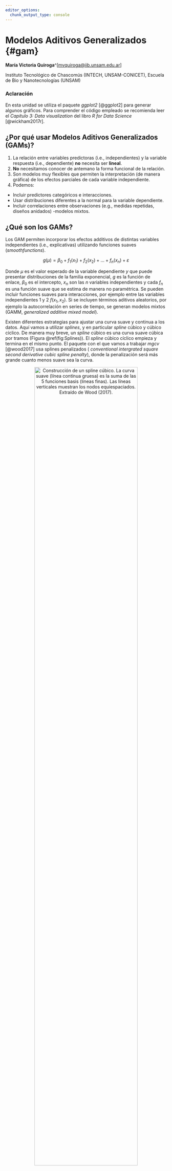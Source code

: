 ```yaml
---
editor_options: 
  chunk_output_type: console
---
```


# Modelos Aditivos Generalizados {#gam}

**María Victoria Quiroga**^[mvquiroga@iib.unsam.edu.ar]

Instituto Tecnológico de Chascomús (INTECH, UNSAM-CONICET), Escuela de Bio y Nanotecnologías (UNSAM)

### Aclaración
En esta unidad se utiliza el paquete _ggplot2_ [@ggplot2] para generar algunos gráficos. Para comprender el código empleado se recomienda leer el _Capítulo 3: Data visualization_ del libro _R for Data Science_ [@wickham2017r].

## ¿Por qué usar Modelos Aditivos Generalizados (GAMs)?

1. La relación entre variables predictoras (i.e., independientes) y la variable respuesta (i.e., dependiente) **no** necesita ser **lineal**.
1. **No** necesitamos conocer de antemano la forma funcional de la relación.
1. Son modelos muy flexibles que permiten la interpretación (de manera gráfica) de los efectos parciales de cada variable independiente.
1. Podemos:
  * Incluir predictores categóricos e interacciones.
  * Usar distribuciones diferentes a la normal para la variable dependiente.
  * Incluir correlaciones entre observaciones (e.g., medidas repetidas, diseños anidados) -modelos mixtos.

## ¿Qué son los GAMs?

Los GAM permiten incorporar los efectos additivos de distintas variables independientes (i.e., explicativas) utilizando funciones suaves ($smooth functions$).

$$
g(\mu) = \beta_0 + f_{1}(x_{1}) + f_{2}(x_{2}) + ... + f_{n}(x_{n}) + \varepsilon
$$

Donde $\mu$ es el valor esperado de la variable dependiente _y_ que puede presentar distribuciones de la familia exponencial, _g_ es la función de enlace, $\beta_0$ es el intercepto, $x_{n}$ son las _n_ variables independientes y cada $f_{n}$ es una función suave que se estima de manera no paramétrica. Se pueden incluir funciones suaves para interacciones, por ejemplo entre las variables independientes 1 y 2 $f(x_{1},x_{2})$. Si se incluyen términos aditivos aleatorios, por ejemplo la autocorrelación en series de tiempo, se generan modelos mixtos (GAMM, _generalized additive mixed model_).

Existen diferentes estrategias para ajustar una curva suave y continua a los datos. Aquí vamos a utilizar _splines_, y en particular _spline_ cúbico y cúbico cíclico. De manera muy breve, un _spline_ cúbico es una curva suave cúbica por tramos (Figura \@ref(fig:Splines)). El _spline_ cúbico cíclico empieza y termina en el mismo punto. El paquete con el que vamos a trabajar _mgcv_ [@wood2017] usa splines penalizados ( _conventional intergrated square second derivative cubic spline penalty_), donde la penalización será más grande cuanto menos suave sea la curva.

<div class="figure" style="text-align: center">
<img src="./images/Splines.png" alt="Construcción de un spline cúbico. La curva suave (línea contínua gruesa) es la suma de las 5 funciones basis (líneas finas). Las líneas verticales muestran los nodos equiespaciados. Extraído de Wood (2017)." width="80%" />
<p class="caption">(\#fig:Splines)Construcción de un spline cúbico. La curva suave (línea contínua gruesa) es la suma de las 5 funciones basis (líneas finas). Las líneas verticales muestran los nodos equiespaciados. Extraído de Wood (2017).</p>
</div>

## ¡Manos a la obra!
Utilizaremos un set de datos del trabajo _The dynamics of picocyanobacteria from a hypereutrophic shallow lake is affected by light-climate and small-bodied zooplankton: a 10-year cytometric time-series analysis_ publicado en _FEMS Microbiology Ecology_ [@quiroga2021], disponibles en el [Repositorio Institucional CONICET Digital](http://hdl.handle.net/11336/200094).

Descargar el set de datos **data_gam.csv** de [GitHub Limno-con-R/CILCAL2023](https://github.com/Limno-con-R/CILCAL2023/tree/main/datasets).
Guardar el archivo en una carpeta llamada _data_, dentro del **Directorio de Trabajo** del **Proyecto** que creamos para esta Unidad (ver cómo hacerlo en la Unidad \@ref(intro)).

Instalar los paquetes como se indica en la Unidad \@ref(intro). Luego, cargarlos en la sesión


```r
library(mgcv)
library(ggplot2)
library(itsadug)
library(data.table)
library(car)
library(grid)
library(lubridate)
```

Leer datos, dar formato `as.Date` a la fecha y generar las variables `Mes` y `Dias`. 


```r
base <- read.csv("data/data_gam.csv")
base$Fecha <- as.Date(base$Fecha, "%m/%d/%Y") # formato de fecha en inglés
base$Mes <- as.numeric(format(base$Fecha,'%m')) # generar variable Mes
base$Dia1 = rep(base$Fecha[1], nrow(base)) # fecha inicial de la serie
base$Dias <- (interval(base$Dia1, base$Fecha) %/% days(1))+1 # generar variable Dias
```

Inspección visual de primeras filas de la tabla. Para ver toda la tabla se puede utilizar `View(base)`.


```r
head(base)
```

```
##        Fecha Pcy_orgml Mes       Dia1 Dias
## 1 2007-05-22   6660000   5 2007-05-22    1
## 2 2007-06-05   6830000   6 2007-05-22   15
## 3 2007-06-21   4700000   6 2007-05-22   31
## 4 2007-07-03   4680000   7 2007-05-22   43
## 5 2007-07-17   6500000   7 2007-05-22   57
## 6 2007-07-31   8110000   7 2007-05-22   71
```

Ver la estructura de los datos


```r
str(base)
```

```
## 'data.frame':	225 obs. of  5 variables:
##  $ Fecha    : Date, format: "2007-05-22" "2007-06-05" ...
##  $ Pcy_orgml: num  6660000 6830000 4700000 4680000 6500000 8110000 8840000 11000000 10100000 6340000 ...
##  $ Mes      : num  5 6 6 7 7 7 8 8 9 9 ...
##  $ Dia1     : Date, format: "2007-05-22" "2007-05-22" ...
##  $ Dias     : num  1 15 31 43 57 71 85 99 113 127 ...
```

`base` es un objeto `data.frame` con 225 `obs.` observaciones o filas y 5 `variables` o columnas.
Variables: `Fecha` con formato `Date`. `Pcy_orgml`, abundancia de picocianobacterias (organismos/ml) en la laguna Chascomús, como valores numéricos `num`.

Se generaron las variables `Mes` y `Dias` como números `num`. `Mes` indica el #mes (1-12) de la fecha de muestreo y `Dias` indica el #días transcurridos desde la primer fecha (considerando la primer fecha como día #1).

Grafico exploratorio de la serie temporal


```r
ggplot(base, aes(x= Dias, y= Pcy_orgml))  +
  geom_point()  +
  geom_line()+
  theme(legend.position = "none")
```

<div class="figure" style="text-align: center">
<img src="03-gam_files/figure-html/serie-1.png" alt="Serie temporal de abundancia (organismos/ml) de picocianobacterias." width="80%" />
<p class="caption">(\#fig:serie)Serie temporal de abundancia (organismos/ml) de picocianobacterias.</p>
</div>

No se observan outliers en el gráfico.

Para datos de conteo (e.g., organismos/ml) generalmente se utiliza la distribución de Poisson, pero las series temporales de abundancia de microorganismos suelen presentar sobredispersión (Figura \@ref(fig:serie)). Para considerar una varianza mayor que la media se podría utilizar la distribución binomial negativa o la _quasi-familia_ quasipoisson. En este ejemplo se implementará `family=quasipoisson`.

La autocorrelación temporal de los datos se incluye utilizando una estructura autorregresiva de primer orden continua `correlation = corCAR1(form = ~ Dias)` en un modelo mixto `gamm()`.

Como primer modelado se generan funciones suaves `s()` para el efecto estacional `Mes` y el efecto interanual ( _trend_) `Dias`. Se utiliza _spline_ cúbico cíclico para el primer efecto `s(Mes, bs="cc")` y cúbico para el segundo efecto `s(Dias, bs="cr")`.


```r
modelo1<-gamm(Pcy_orgml ~ s(Mes, bs = "cc") + s(Dias, bs="cr"), 
              family=quasipoisson, data = base, 
              correlation = corCAR1(form = ~ Dias))
```

```
## 
##  Maximum number of PQL iterations:  20
```

```
## iteration 1
```

```
## iteration 2
```

```
## iteration 3
```

```
## iteration 4
```

Por _default_ el máximo número de iteraciones está seteado en 20 `niterPQL=20`. Si el modelo no converge se puede incrementar el número de interacciones, por ejemplo: `gamm(..., niterPQL=40)`.

Interpretación visual de los efectos parciales: curvas suaves `s()` ( _smooth functions_)


```r
plot(modelo1$gam, scale=0, scheme=1, pages=1)
```

<div class="figure" style="text-align: center">
<img src="03-gam_files/figure-html/unnamed-chunk-6-1.png" alt="Efectos parciales del modelo 1. Las curvas suaves se centraron en cero, se indican los intervalos de confianza de 95% en gris. Las líneas internas en los ejes x (Mes y Dias) representan los datos." width="100%" />
<p class="caption">(\#fig:unnamed-chunk-6)Efectos parciales del modelo 1. Las curvas suaves se centraron en cero, se indican los intervalos de confianza de 95% en gris. Las líneas internas en los ejes x (Mes y Dias) representan los datos.</p>
</div>

Información del modelo


```r
summary(modelo1$gam)
```

```
## 
## Family: quasipoisson 
## Link function: log 
## 
## Formula:
## Pcy_orgml ~ s(Mes, bs = "cc") + s(Dias, bs = "cr")
## 
## Parametric coefficients:
##             Estimate Std. Error t value Pr(>|t|)    
## (Intercept) 15.72716    0.02977   528.2   <2e-16 ***
## ---
## Signif. codes:  0 '***' 0.001 '**' 0.01 '*' 0.05 '.' 0.1 ' ' 1
## 
## Approximate significance of smooth terms:
##           edf Ref.df      F  p-value    
## s(Mes)  3.858  8.000  3.674 3.46e-06 ***
## s(Dias) 8.743  8.743 23.752  < 2e-16 ***
## ---
## Signif. codes:  0 '***' 0.001 '**' 0.01 '*' 0.05 '.' 0.1 ' ' 1
## 
## R-sq.(adj) =  0.564   
##   Scale est. = 1.209e+06  n = 225
```

Se especifica la familia que se utilizó `## Family: quasipoisson` y la función de enlace `## Link function: log`. `?family` muestra las familias y funciones de enlace que se utilizan por _default_. Para cambiar la función de enlace solo hay que especificarlo en el código, ejemplo `family = Gamma(link = "log")`. Si no se especifica una familia, `gamm` usa distribución gaussiana con función de enlace identidad. La ayuda `?gamm` muestra todos los argumentos y los _defaults_.

Se observa que ambos términos de suavizado son significativos (`p-value` < 0.05), y el $R_{adj}^{2}$ del modelo es 0.5640034.

Evaluación del modelo


```r
windows()
par(mfrow=c(2,2))
gam.check(modelo1$gam, type="pearson")
```

<div class="figure" style="text-align: center">
<img src="03-gam_files/figure-html/check-1.png" alt="gam.check del modelo 1." width="100%" />
<p class="caption">(\#fig:check)gam.check del modelo 1.</p>
</div>

```
## 
## 'gamm' based fit - care required with interpretation.
## Checks based on working residuals may be misleading.
## Basis dimension (k) checking results. Low p-value (k-index<1) may
## indicate that k is too low, especially if edf is close to k'.
## 
##           k'  edf k-index p-value    
## s(Mes)  8.00 3.86    0.93     0.2    
## s(Dias) 9.00 8.74    0.31  <2e-16 ***
## ---
## Signif. codes:  0 '***' 0.001 '**' 0.01 '*' 0.05 '.' 0.1 ' ' 1
```
Los gráficos de la izquierda de la Figura \@ref(fig:check) muestran que es correcto utilizar la _quasi familia_ quasipoisson. El gráfico superior derecho muestra una dispersión bastante homogénea de los residuos, por lo que no habría mayores problemas con la varianza. El gráfico inferior derecho muestra una relación lineal positiva entre los valores observados y los predichos por el modelo. Si se logra mejorar el modelo, se observará una mejoría en este gráfico y en el $R_{adj}^{2}$ del modelo.

En el modelo 1 no se especificó el `k` en los términos de suavizado `s()`, se utilizó la opción _default_ `k = 10`. Este argumento especifica la dimensión de las funciones _basis_ del _spline_. Cuando se indica un valor de `k`, este determina el máximo grado de libertad permitida para ese término del modelo. Sin embargo, los grados de libertad efectivos `edf` para cada término  los estima el modelo a través de la penalización, siendo el límite superior $k' = k - 1$. No especificar el argumento `k` equivale a indicar `k = 10`.

El `gam.check()` nos indica que el `k` del  término `s(Dias)` del modelo 1 es muy bajo (valor de `p-value` bajo y `edf` cercano a `k'`. Ver `?choose.k` para mas detalles.

Para mejorar el modelo se modifica `k`. Se disminuye `k = 6` en `s(Mes)` para evitar que incrementen los `edf` de ese término, y se aumenta `k = 20` en `s(Dias)`. Además, se agrega un término de interacción `ti()` adecuando para trabajar con variables que tienen diferentes unidades (meses _versus_ días). 


```r
modelo2<-gamm(Pcy_orgml ~ s(Mes, bs = "cc", k=6) + s(Dias, bs="cr", k=20) 
              + ti(Mes,Dias, bs=c("cc","cr")), family=quasipoisson, 
              data = base, correlation = corCAR1(form = ~ Dias))
```

```
## 
##  Maximum number of PQL iterations:  20
```

```
## iteration 1
```

```
## iteration 2
```

```
## iteration 3
```
Interpretación visual de los efectos parciales: curvas suaves `s()`( _smooth functions_)


```r
plot(modelo2$gam, scale=0, scheme=1, pages=1)
```

<div class="figure" style="text-align: center">
<img src="03-gam_files/figure-html/unnamed-chunk-9-1.png" alt="Efectos parciales del modelo 2. Las curvas suaves se centraron en cero, se indican los intervalos de confianza de 95% en gris. Las líneas internas en los ejes x (Mes y Dias) representan los datos." width="100%" />
<p class="caption">(\#fig:unnamed-chunk-9)Efectos parciales del modelo 2. Las curvas suaves se centraron en cero, se indican los intervalos de confianza de 95% en gris. Las líneas internas en los ejes x (Mes y Dias) representan los datos.</p>
</div>

La interacción se muestra en 3D, y es difícil de interpretar visualmente. Aquí nos centramos en la interpretación visual de los efectos parciales.

Información del nuevo modelo


```r
summary(modelo2$gam)
```

```
## 
## Family: quasipoisson 
## Link function: log 
## 
## Formula:
## Pcy_orgml ~ s(Mes, bs = "cc", k = 6) + s(Dias, bs = "cr", k = 20) + 
##     ti(Mes, Dias, bs = c("cc", "cr"))
## 
## Parametric coefficients:
##             Estimate Std. Error t value Pr(>|t|)    
## (Intercept) 15.64156    0.02398   652.3   <2e-16 ***
## ---
## Signif. codes:  0 '***' 0.001 '**' 0.01 '*' 0.05 '.' 0.1 ' ' 1
## 
## Approximate significance of smooth terms:
##                 edf Ref.df      F p-value    
## s(Mes)        3.268   4.00  9.085  <2e-16 ***
## s(Dias)      17.539  17.54 28.940  <2e-16 ***
## ti(Mes,Dias)  3.718  12.00  0.595  0.0395 *  
## ---
## Signif. codes:  0 '***' 0.001 '**' 0.01 '*' 0.05 '.' 0.1 ' ' 1
## 
## R-sq.(adj) =  0.753   
##   Scale est. = 5.8774e+05  n = 225
```

Los efectos parciales de `s(Mes)` y `s(Dias)` son significativos, y la interacción `ti(Mes,Dias)` es significativa. El $R_{adj}^{2}$ del modelo aumentó a 0.7532274.

Evaluación del modelo


```r
windows()
par(mfrow=c(2,2))
gam.check(modelo2$gam, type="pearson")
```

<div class="figure" style="text-align: center">
<img src="03-gam_files/figure-html/check2-1.png" alt="gam.check del modelo 2." width="100%" />
<p class="caption">(\#fig:check2)gam.check del modelo 2.</p>
</div>

```
## 
## 'gamm' based fit - care required with interpretation.
## Checks based on working residuals may be misleading.
## Basis dimension (k) checking results. Low p-value (k-index<1) may
## indicate that k is too low, especially if edf is close to k'.
## 
##                 k'   edf k-index p-value    
## s(Mes)        4.00  3.27    0.84   0.025 *  
## s(Dias)      19.00 17.54    0.66  <2e-16 ***
## ti(Mes,Dias) 12.00  3.72    0.89   0.035 *  
## ---
## Signif. codes:  0 '***' 0.001 '**' 0.01 '*' 0.05 '.' 0.1 ' ' 1
```

De nuevo, parece correcto utilizar la _quasi familia_ quasipoisson, sin mayores problemas con la varianza. La relación lineal positiva entre los valores observados y los predichos (gráfico inferior derecho) ha mejorado, coincidiendo con el incremento del $R_{adj}^{2}$ del modelo.

Los `edf` del término `s(Mes)` son cercanos a 3, muy similares al primer modelo, lo cual corrobora que la especificación de k en el modelo no es crítica (modelo 1 `k = 10`, modelo 2 `k = 6`), siempre que se considere un límite superior adecuado. Para `s(Dias)` el p-value sigue siendo bajo y `edf` sigue cercano a `k'`, pero `k-index` aumentó a 0.66. Se considera que no es necesario aumentar el `k` porque complejizaría el modelo, y consecuentemente la interpretación visual de la tendencia ( _trend_, efecto Dias).

Se pueden comparar ambos modelos estimando su AIC


```r
AIC(modelo1$lme,modelo2$lme)
```

```
##             df      AIC
## modelo1$lme  6 311.8362
## modelo2$lme  8 228.2012
```

Efectivamente el modelo 2 presenta un AIC más bajo.


**Otros gráficos**

Se puede graficar con `vis.gam()`.


```r
vis.gam(modelo2$gam, type="response", 
        view=c("Mes","Dias"), main="Pcy (org/ml)",
        plot.type = "contour", contour.col="black",color="terrain")
points(base$Mes,base$Dias,pch = 20) #agregar puntos de muestreo
```

<div class="figure" style="text-align: center">
<img src="03-gam_files/figure-html/unnamed-chunk-12-1.png" alt="vis.gam plot del modelo 2." width="100%" />
<p class="caption">(\#fig:unnamed-chunk-12)vis.gam plot del modelo 2.</p>
</div>

Se pueden graficar los valores observados a campo y los predichos por el modelo. Cuanto mas alto sea el $R_{adj}^{2}$, mas similares serán ambos valores. 


```r
# generar datos para el gráfico 
Base<-as.data.table(base) 
datas <- rbindlist(list(Base[, .(Pcy_orgml, Fecha)], 
                        data.table(Pcy_orgml = (modelo2$gam)$fitted.values,
                                   Fecha = Base[, Fecha])))
datas[, datos := c(rep("Observados", nrow(Base)), 
                  rep("Predichos", nrow(Base)))]

# generar el gráfico
ggplot(data = datas, aes(Fecha,Pcy_orgml, group = datos))+
  geom_line(aes(colour = datos))+
  scale_color_manual(values=c("black","red"))+
  labs(x = "", y = "Pcy (org/ml)")
```

<img src="03-gam_files/figure-html/unnamed-chunk-13-1.png" width="672" />



## Agradecimientos
Un agradecimiento muy especial para los Profesores **Gerardo Cueto** y **Adriana Pérez** de la FCEN-UBA.

